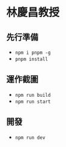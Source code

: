 # 林慶昌教授

## 先行準備

- `npm i pnpm -g`
- `pnpm install`

## 運作截圖

- `npm run build`
- `npm run start`

## 開發

- `npm run dev`
